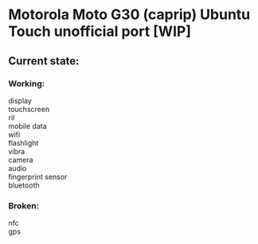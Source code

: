 # Motorola Moto G30 (caprip) Ubuntu Touch unofficial port [WIP]

## Current state:

### Working:
display\
touchscreen\
ril\
mobile data\
wifi\
flashlight\
vibra\
camera\
audio\
fingerprint sensor\
bluetooth

### Broken:
nfc\
gps
